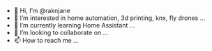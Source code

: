 - 👋 Hi, I’m @raknjane
- 👀 I’m interested in home automation, 3d printing, knx, fly drones ... 
- 🌱 I’m currently learning Home Assistant ... 
- 💞️ I’m looking to collaborate on ...
- 📫 How to reach me ...

<!---
raknjane/raknjane is a ✨ special ✨ repository because its `README.md` (this file) appears on your GitHub profile.
You can click the Preview link to take a look at your changes.
--->
